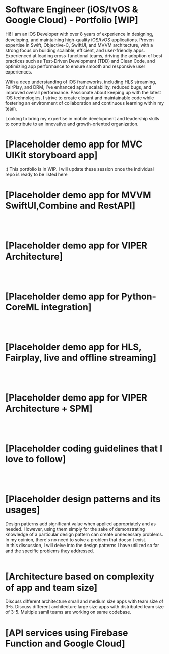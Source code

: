 # Software Engineer (iOS/tvOS & Google Cloud) - Portfolio [WIP]
Hi! I am an iOS Developer with over 8 years of experience in designing, developing, and maintaining high-quality iOS/tvOS applications. Proven expertise in Swift, Objective-C, SwiftUI, and MVVM architecture, with a strong focus on building scalable, efficient, and user-friendly apps. Experienced at leading cross-functional teams, driving the adoption of best practices such as Test-Driven Development (TDD) and Clean Code, and optimizing app performance to ensure smooth and responsive user experiences.

With a deep understanding of iOS frameworks, including HLS streaming, FairPlay, and DRM, I’ve enhanced app's scalability, reduced bugs, and improved overall performance. Passionate about keeping up with the latest iOS technologies, I strive to create elegant and maintainable code while fostering an environment of collaboration and continuous learning within my team.

Looking to bring my expertise in mobile development and leadership skills to contribute to an innovative and growth-oriented organization.

# [Placeholder demo app for MVC UIKit storyboard app]
:) This portfolio is in WIP. I will update these session once the individual repo is ready to be listed here

# [Placeholder demo app for MVVM SwiftUI,Combine and RestAPI]
<br>
<br>

# [Placeholder demo app for VIPER Architecture]
<br>
<br>

# [Placeholder demo app for Python-CoreML integration]
<br>
<br>

# [Placeholder demo app for HLS, Fairplay, live and offline streaming]
<br>
<br>

# [Placeholder demo app for VIPER Architecture + SPM]
<br>
<br>

# [Placeholder coding guidelines that I love to follow]
<br>
<br>

# [Placeholder design patterns and its usages]
Design patterns add significant value when applied appropriately and as needed. However, using them simply for the sake of demonstrating knowledge of a particular design pattern can create unnecessary problems. In my opinion, there's no need to solve a problem that doesn't exist.
<br>
In this discussion, I will delve into the design patterns I have utilized so far and the specific problems they addressed.
<br>
<br>

# [Architecture based on complexity of app and team size]
Discuss different architecture small and medium size apps with team size of 3-5.
Discuss different architecture large size apps with distributed team size of 3-5. Multiple samll teams are working on same codebase.

# [API services using Firebase Function and Google Cloud]
